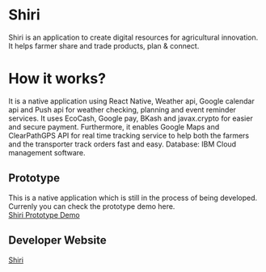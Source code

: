 # Shiri
Shiri is an application to create digital resources for agricultural innovation. It helps farmer share and trade products, plan &amp; connect.
# How it works?
It is a native application using React Native, Weather api, Google calendar api and Push api for weather checking, planning and event reminder services. 
It uses EcoCash, Google pay, BKash and javax.crypto for easier and secure payment. 
Furthermore, it enables Google Maps and ClearPathGPS API for real time tracking service to help both the farmers and the transporter track orders fast and easy. 
Database:  IBM Cloud management software. 

## Prototype
This is a native application which is still in the process of being developed. Currenly you can check the prototype demo here. <br>
<a href="https://drive.google.com/file/d/1a7WkJX-D6yaVB9QWO5PIiCWv-GvMOX83/view?usp=sharing/">Shiri Prototype Demo</a>

## Developer Website
<a href="https://shirifly.org/">Shiri</a>

